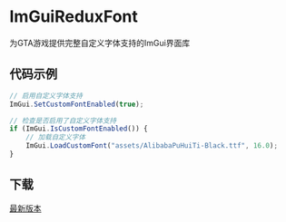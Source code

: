 # ImGuiReduxFont

为GTA游戏提供完整自定义字体支持的ImGui界面库

## 代码示例

```javascript
// 启用自定义字体支持
ImGui.SetCustomFontEnabled(true);

// 检查是否启用了自定义字体支持
if (ImGui.IsCustomFontEnabled()) {
    // 加载自定义字体
    ImGui.LoadCustomFont("assets/AlibabaPuHuiTi-Black.ttf", 16.0);
}
```

## 下载

[最新版本](https://github.com/user-grinch/ImGuiRedux/releases/latest)



